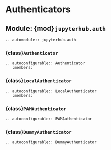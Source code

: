 # Authenticators

## Module: {mod}`jupyterhub.auth`

```{eval-rst}
.. automodule:: jupyterhub.auth
```

### {class}`Authenticator`

```{eval-rst}
.. autoconfigurable:: Authenticator
   :members:
```

### {class}`LocalAuthenticator`

```{eval-rst}
.. autoconfigurable:: LocalAuthenticator
   :members:
```

### {class}`PAMAuthenticator`

```{eval-rst}
.. autoconfigurable:: PAMAuthenticator
```

### {class}`DummyAuthenticator`

```{eval-rst}
.. autoconfigurable:: DummyAuthenticator
```
